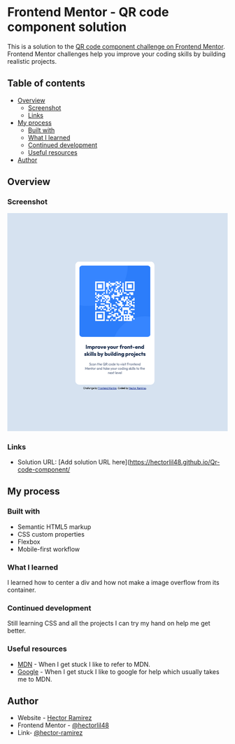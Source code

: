 # Frontend Mentor - QR code component solution

This is a solution to the [QR code component challenge on Frontend Mentor](https://www.frontendmentor.io/challenges/qr-code-component-iux_sIO_H). Frontend Mentor challenges help you improve your coding skills by building realistic projects. 

## Table of contents

- [Overview](#overview)
  - [Screenshot](#screenshot)
  - [Links](#links)
- [My process](#my-process)
  - [Built with](#built-with)
  - [What I learned](#what-i-learned)
  - [Continued development](#continued-development)
  - [Useful resources](#useful-resources)
- [Author](#author)


## Overview

### Screenshot

![](/screenshot/Screenshot%202022-08-31%20at%2012-47-19%20Frontend%20Mentor%20QR%20code%20component.png)


### Links

- Solution URL: [Add solution URL here](https://hectorlil48.github.io/Qr-code-component/

## My process

### Built with

- Semantic HTML5 markup
- CSS custom properties
- Flexbox
- Mobile-first workflow


### What I learned

I learned how to center a div and how not make a image overflow from its container.


### Continued development

Still learning CSS and all the projects I can try my hand on help me get better.


### Useful resources

- [MDN](https://developer.mozilla.org/en-US/) - When I get stuck I like to refer to MDN.
- [Google](https://www.google.com/) - When I get stuck I like to google for help which usually takes me to MDN.


## Author

- Website - [Hector Ramirez](https://www.hectoramirez.com)
- Frontend Mentor - [@hectorlil48](https://www.frontendmentor.io/profile/hectorlil48)
- Link- [@hector-ramirez](https://www.linkedin.com/in/hector-ramirez-6a6509170?lipi=urn%3Ali%3Apage%3Ad_flagship3_profile_view_base_contact_details%3BwmPXuNmrSNmlmuNzXrzt6w%3D%3D)

